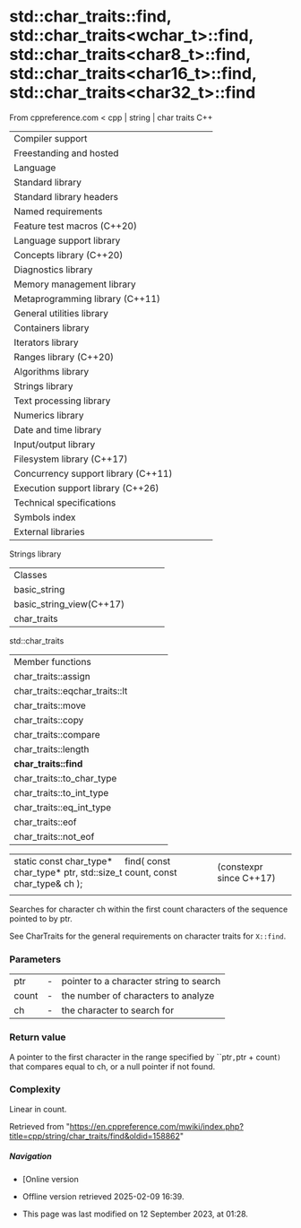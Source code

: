 # std::char_traits<char>::find, std::char_traits<wchar_t>::find, std::char_traits<char8_t>::find, std::char_traits<char16_t>::find, std::char_traits<char32_t>::find

From cppreference.com
< cpp‎ | string‎ | char traits
C++

|  |  |  |  |  |
| --- | --- | --- | --- | --- |
| Compiler support | | | | |
| Freestanding and hosted | | | | |
| Language | | | | |
| Standard library | | | | |
| Standard library headers | | | | |
| Named requirements | | | | |
| Feature test macros (C++20) | | | | |
| Language support library | | | | |
| Concepts library (C++20) | | | | |
| Diagnostics library | | | | |
| Memory management library | | | | |
| Metaprogramming library (C++11) | | | | |
| General utilities library | | | | |
| Containers library | | | | |
| Iterators library | | | | |
| Ranges library (C++20) | | | | |
| Algorithms library | | | | |
| Strings library | | | | |
| Text processing library | | | | |
| Numerics library | | | | |
| Date and time library | | | | |
| Input/output library | | | | |
| Filesystem library (C++17) | | | | |
| Concurrency support library (C++11) | | | | |
| Execution support library (C++26) | | | | |
| Technical specifications | | | | |
| Symbols index | | | | |
| External libraries | | | | |

Strings library

|  |  |  |  |  |
| --- | --- | --- | --- | --- |
| Classes | | | | |
| basic_string | | | | |
| basic_string_view(C++17) | | | | |
| char_traits | | | | |

std::char_traits

|  |  |  |  |  |
| --- | --- | --- | --- | --- |
| Member functions | | | | |
| char_traits::assign | | | | |
| char_traits::eqchar_traits::lt | | | | |
| char_traits::move | | | | |
| char_traits::copy | | | | |
| char_traits::compare | | | | |
| char_traits::length | | | | |
| ****char_traits::find**** | | | | |
| char_traits::to_char_type | | | | |
| char_traits::to_int_type | | | | |
| char_traits::eq_int_type | | | | |
| char_traits::eof | | | | |
| char_traits::not_eof | | | | |

|  |  |  |
| --- | --- | --- |
| static const char_type\*      find( const char_type\* ptr, std::size_t count, const char_type& ch ); |  | (constexpr since C++17) |
|  |  |  |

Searches for character ch within the first count characters of the sequence pointed to by ptr.

See CharTraits for the general requirements on character traits for `X::find`.

### Parameters

|  |  |  |
| --- | --- | --- |
| ptr | - | pointer to a character string to search |
| count | - | the number of characters to analyze |
| ch | - | the character to search for |

### Return value

A pointer to the first character in the range specified by ``ptr`,`ptr + count`)` that compares equal to ch, or a null pointer if not found.

### Complexity

Linear in count.

Retrieved from "<https://en.cppreference.com/mwiki/index.php?title=cpp/string/char_traits/find&oldid=158862>"

##### Navigation

- [Online version
- Offline version retrieved 2025-02-09 16:39.

- This page was last modified on 12 September 2023, at 01:28.